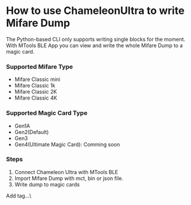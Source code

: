 # How to use ChameleonUltra to write Mifare Dump

The Python-based CLI only supports writing single blocks for the moment. With MTools BLE App you can view and write the whole Mifare Dump to a magic card.

### Supported Mifare Type

* Mifare Classic mini
* Mifare Classic 1k
* Mifare Classic 2K
* Mifare Classic 4K

### Supported Magic Card Type

* Gen1A
* Gen2(Default)
* Gen3
* Gen4(Ultimate Magic Card): Comming soon

### Steps

1. Connect Chameleon Ultra with MTools BLE
2. Import Mifare Dump with mct, bin or json file.
3. Write dump to magic cards

Add tag…\
